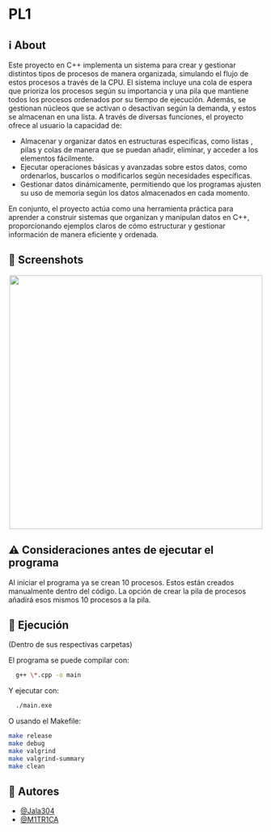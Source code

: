 # PL1

## ℹ️ About
Este proyecto en C++ implementa un sistema para crear y gestionar distintos tipos de procesos de manera organizada, simulando el flujo de estos procesos a través de la CPU. El sistema incluye una cola de espera que prioriza los procesos según su importancia y una pila que mantiene todos los procesos ordenados por su tiempo de ejecución. Además, se gestionan núcleos que se activan o desactivan según la demanda, y estos se almacenan en una lista. A través de diversas funciones, el proyecto ofrece al usuario la capacidad de:

* Almacenar y organizar datos en estructuras específicas, como listas , pilas y colas de manera que se puedan añadir, eliminar, y acceder a los elementos fácilmente.
* Ejecutar operaciones básicas y avanzadas sobre estos datos, como ordenarlos, buscarlos o modificarlos según necesidades específicas.
* Gestionar datos dinámicamente, permitiendo que los programas ajusten su uso de memoria según los datos almacenados en cada momento.
  
En conjunto, el proyecto actúa como una herramienta práctica para aprender a construir sistemas que organizan y manipulan datos en C++, proporcionando ejemplos claros de cómo estructurar y gestionar información de manera eficiente y ordenada.


## 📸 Screenshots
<div align="center">
    <img src="https://github.com/user-attachments/assets/04bfcdde-f031-490b-9f46-56c8c0633ffa" width="500">
</div>


## ⚠️ Consideraciones antes de ejecutar el programa

Al iniciar el programa ya se crean 10 procesos.
Estos están creados manualmente dentro del código.
La opción de crear la pila de procesos añadirá esos mismos 10 procesos a la pila.

## 🚀 Ejecución
(Dentro de sus respectivas carpetas)

El programa se puede compilar con:
```bash
  g++ \*.cpp -o main
```
Y ejecutar con:
```bash
  ./main.exe
```

O usando el Makefile:
```bash
make release
make debug
make valgrind
make valgrind-summary
make clean
```

## 👥 Autores

- [@Jala304](https://github.com/Jala3400)
- [@M1TR1CA](https://github.com/M1tr1ca)
